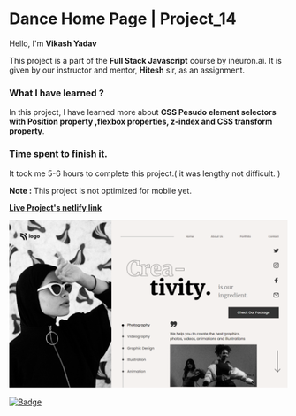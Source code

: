 # **Dance Home Page | Project_14**

Hello, I'm **Vikash Yadav** 

This project is a part of the **Full Stack Javascript** course by ineuron.ai. It is given by our instructor and mentor, **Hitesh** sir,  as an assignment.


### **What I have learned ?**

In this project, I have learned more about **CSS Pesudo element selectors with Position property ,flexbox properties, z-index and CSS transform property**.

### **Time spent to finish it.**

It took me 5-6 hours to complete this project.( it was lengthy not difficult. )

**Note :** This project is not optimized for mobile yet.


**[Live Project's netlify link](https://saas-landing-page-project-13.netlify.app/ "Project link")**



[![Project ScreenShot](./css%20project_14%20done.png)](https://saas-landing-page-project-13.netlify.app/ "Project link")


[![Badge](https://img.shields.io/badge/Project__14-Dance%20Home%20Page-yellow)](https://saas-landing-page-project-13.netlify.app/ "Project link")